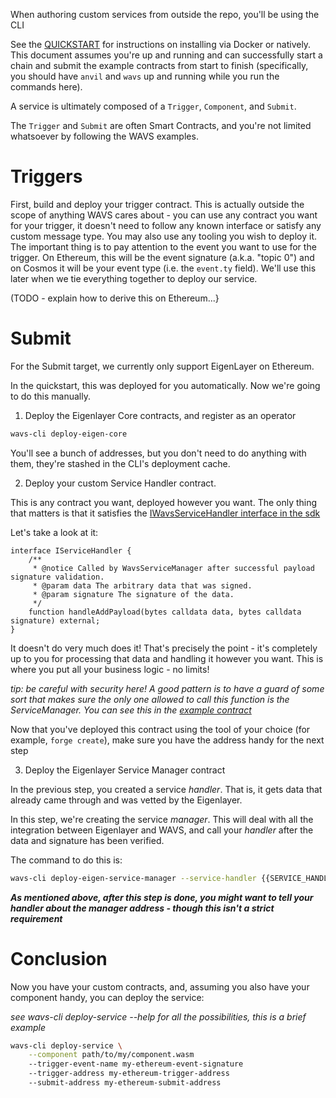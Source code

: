 When authoring custom services from outside the repo, you'll be using the CLI

See the [QUICKSTART](./QUICKSTART.md) for instructions on installing via Docker or natively. This document assumes you're up and running and can successfully start a chain and submit the example contracts from start to finish (specifically, you should have `anvil` and `wavs` up and running while you run the commands here).

A service is ultimately composed of a `Trigger`, `Component`, and `Submit`.

The `Trigger` and `Submit` are often Smart Contracts, and you're not limited whatsoever by following the WAVS examples.

# Triggers

First, build and deploy your trigger contract. This is actually outside the scope of anything WAVS cares about - you can use any contract you want for your trigger, it doesn't need to follow any known interface or satisfy any custom message type. You may also use any tooling you wish to deploy it. The important thing is to pay attention to the event you want to use for the trigger. On Ethereum, this will be the event signature (a.k.a. "topic 0") and on Cosmos it will be your event type (i.e. the `event.ty` field). We'll use this later when we tie everything together to deploy our service.

(TODO - explain how to derive this on Ethereum...}

# Submit

For the Submit target, we currently only support EigenLayer on Ethereum.

In the quickstart, this was deployed for you automatically. Now we're going to do this manually.

1. Deploy the Eigenlayer Core contracts, and register as an operator

```bash
wavs-cli deploy-eigen-core
```

You'll see a bunch of addresses, but you don't need to do anything with them, they're stashed in the CLI's deployment cache.

2. Deploy your custom Service Handler contract.

This is any contract you want, deployed however you want. The only thing that matters is that it satisfies the [IWavsServiceHandler interface in the sdk](../contracts/solidity/interfaces/IWavsServiceHandler.sol)

Let's take a look at it:

```Solidity
interface IServiceHandler {
    /**
     * @notice Called by WavsServiceManager after successful payload signature validation.
     * @param data The arbitrary data that was signed.
     * @param signature The signature of the data.
     */
    function handleAddPayload(bytes calldata data, bytes calldata signature) external;
}
```

It doesn't do very much does it! That's precisely the point - it's completely up to you for processing that data and handling it however you want. This is where you put all your business logic - no limits!

_tip: be careful with security here! A good pattern is to have a guard of some sort that makes sure the only one allowed to call this function is the ServiceManager. You can see this in the [example contract](../examples/contracts/solidity/SimpleSubmit.sol)_

Now that you've deployed this contract using the tool of your choice (for example, `forge create`), make sure you have the address handy for the next step

3. Deploy the Eigenlayer Service Manager contract

In the previous step, you created a service _handler_. That is, it gets data that already came through and was vetted by the Eigenlayer.

In this step, we're creating the service _manager_. This will deal with all the integration between Eigenlayer and WAVS, and call your _handler_ after the data and signature has been verified.

The command to do this is:

```bash
wavs-cli deploy-eigen-service-manager --service-handler {{SERVICE_HANDLER_ADDR}}
```

**_As mentioned above, after this step is done, you might want to tell your handler about the _manager_ address - though this isn't a strict requirement_**

# Conclusion

Now you have your custom contracts, and, assuming you also have your component handy, you can deploy the service:

_see wavs-cli deploy-service --help for all the possibilities, this is a brief example_

```bash
wavs-cli deploy-service \
    --component path/to/my/component.wasm
    --trigger-event-name my-ethereum-event-signature
    --trigger-address my-ethereum-trigger-address
    --submit-address my-ethereum-submit-address
```
